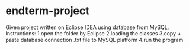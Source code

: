 # endterm-project
Given project written on Eclipse IDEA using database from MySQL.
Instructions: 
1.open the folder by Eclipse 
2.loading the classes 
3.copy + paste database connection .txt file to MySQL platform
4.run the program 
